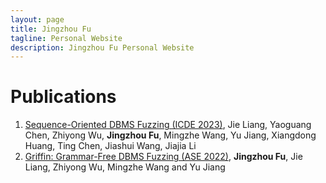 ```yaml
---
layout: page
title: Jingzhou Fu
tagline: Personal Website
description: Jingzhou Fu Personal Website
---
```


# Publications

1. [Sequence-Oriented DBMS Fuzzing (ICDE 2023)](http://wingtecher.com/themes/WingTecherResearch/assets/papers/LEGO_ICDE2023.pdf), Jie Liang, Yaoguang Chen, Zhiyong Wu, **Jingzhou Fu**, Mingzhe Wang, Yu Jiang, Xiangdong Huang, Ting Chen, Jiashui Wang, Jiajia Li
1. [Griffin: Grammar-Free DBMS Fuzzing (ASE 2022)](http://wingtecher.com/themes/WingTecherResearch/assets/papers/ASE22-Griffin.pdf), **Jingzhou Fu**, Jie Liang, Zhiyong Wu, Mingzhe Wang and Yu Jiang
